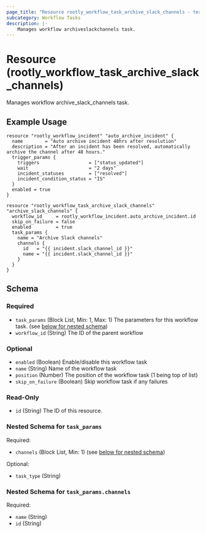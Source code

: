 ```yaml
---
page_title: "Resource rootly_workflow_task_archive_slack_channels - terraform-provider-rootly"
subcategory: Workflow Tasks
description: |-
    Manages workflow archiveslackchannels task.
---
```


# Resource (rootly_workflow_task_archive_slack_channels)

Manages workflow archive_slack_channels task.

## Example Usage

```shell
resource "rootly_workflow_incident" "auto_archive_incident" {
  name        = "Auto archive incident 48hrs after resolution"
  description = "After an incident has been resolved, automatically archive the channel after 48 hours."
  trigger_params {
    triggers                  = ["status_updated"]
    wait                      = "2 days"
    incident_statuses         = ["resolved"]
    incident_condition_status = "IS"
  }
  enabled = true
}

resource "rootly_workflow_task_archive_slack_channels" "archive_slack_channels" {
  workflow_id     = rootly_workflow_incident.auto_archive_incident.id
  skip_on_failure = false
  enabled         = true
  task_params {
    name = "Archive Slack channels"
    channels {
      id   = "{{ incident.slack_channel_id }}"
      name = "{{ incident.slack_channel_id }}"
    }
  }
}
```

<!-- schema generated by tfplugindocs -->
## Schema

### Required

- `task_params` (Block List, Min: 1, Max: 1) The parameters for this workflow task. (see [below for nested schema](#nestedblock--task_params))
- `workflow_id` (String) The ID of the parent workflow

### Optional

- `enabled` (Boolean) Enable/disable this workflow task
- `name` (String) Name of the workflow task
- `position` (Number) The position of the workflow task (1 being top of list)
- `skip_on_failure` (Boolean) Skip workflow task if any failures

### Read-Only

- `id` (String) The ID of this resource.

<a id="nestedblock--task_params"></a>
### Nested Schema for `task_params`

Required:

- `channels` (Block List, Min: 1) (see [below for nested schema](#nestedblock--task_params--channels))

Optional:

- `task_type` (String)

<a id="nestedblock--task_params--channels"></a>
### Nested Schema for `task_params.channels`

Required:

- `name` (String)
- `id` (String)

